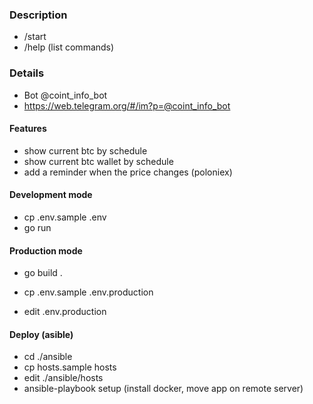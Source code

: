 ### Description

  - /start
  - /help (list commands)

### Details

  - Bot @coint_info_bot
  - https://web.telegram.org/#/im?p=@coint_info_bot

#### Features

  - show current btc by schedule
  - show current btc wallet by schedule
  - add a reminder when the price changes (poloniex)

#### Development mode

  - cp .env.sample .env
  - go run

#### Production mode

  - go build .

  - cp .env.sample .env.production
  - edit .env.production

#### Deploy (asible)

  - cd ./ansible
  - cp hosts.sample hosts
  - edit ./ansible/hosts
  - ansible-playbook setup (install docker, move app on remote server)
